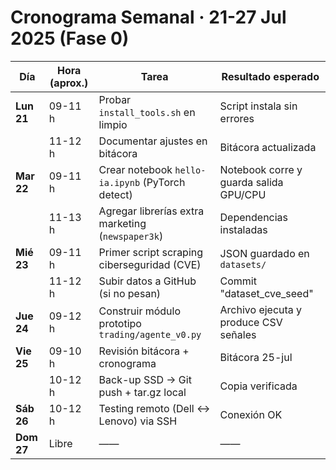 # Cronograma Semanal · 21-27 Jul 2025  (Fase 0)

| Día | Hora (aprox.) | Tarea | Resultado esperado |
|-----|--------------|-------|--------------------|
| **Lun 21** | 09-11 h | Probar `install_tools.sh` en limpio | Script instala sin errores |
|           | 11-12 h | Documentar ajustes en bitácora | Bitácora actualizada |
| **Mar 22** | 09-11 h | Crear notebook `hello-ia.ipynb` (PyTorch detect) | Notebook corre y guarda salida GPU/CPU |
|           | 11-13 h | Agregar librerías extra marketing (`newspaper3k`) | Dependencias instaladas |
| **Mié 23** | 09-11 h | Primer script scraping ciberseguridad (CVE) | JSON guardado en `datasets/` |
|           | 11-12 h | Subir datos a GitHub (si no pesan) | Commit "dataset_cve_seed" |
| **Jue 24** | 09-12 h | Construir módulo prototipo `trading/agente_v0.py` | Archivo ejecuta y produce CSV señales |
| **Vie 25** | 09-10 h | Revisión bitácora + cronograma | Bitácora 25-jul |
|           | 10-12 h | Back-up SSD → Git push + tar.gz local | Copia verificada |
| **Sáb 26** | 10-12 h | Testing remoto (Dell ↔ Lenovo) via SSH | Conexión OK |
| **Dom 27** | Libre | —— | —— |
